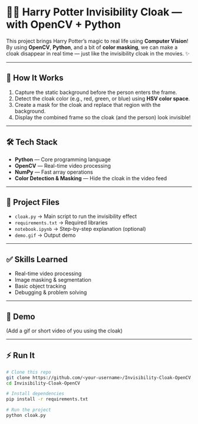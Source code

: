 # 🧙‍♂️ Harry Potter Invisibility Cloak — with OpenCV + Python

This project brings Harry Potter’s magic to real life using **Computer Vision**!  
By using **OpenCV**, **Python**, and a bit of **color masking**, we can make a cloak disappear in real time — just like the invisibility cloak in the movies. ✨

---

## 🚀 How It Works
1. Capture the static background before the person enters the frame.
2. Detect the cloak color (e.g., red, green, or blue) using **HSV color space**.
3. Create a mask for the cloak and replace that region with the background.
4. Display the combined frame so the cloak (and the person) look invisible!

---

## 🛠 Tech Stack
- **Python** — Core programming language
- **OpenCV** — Real-time video processing
- **NumPy** — Fast array operations
- **Color Detection & Masking** — Hide the cloak in the video feed

---

## 📂 Project Files
- `cloak.py` → Main script to run the invisibility effect
- `requirements.txt` → Required libraries
- `notebook.ipynb` → Step-by-step explanation (optional)
- `demo.gif` → Output demo

---

## ✅ Skills Learned
- Real-time video processing
- Image masking & segmentation
- Basic object tracking
- Debugging & problem solving

---

## 🎥 Demo
(Add a gif or short video of you using the cloak)

---

## ⚡ Run It
```bash
# Clone this repo
git clone https://github.com/<your-username>/Invisibility-Cloak-OpenCV.git
cd Invisibility-Cloak-OpenCV

# Install dependencies
pip install -r requirements.txt

# Run the project
python cloak.py
